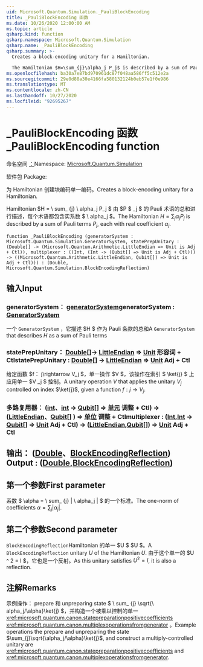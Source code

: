 ```yaml
---
uid: Microsoft.Quantum.Simulation._PauliBlockEncoding
title: _PauliBlockEncoding 函数
ms.date: 10/26/2020 12:00:00 AM
ms.topic: article
qsharp.kind: function
qsharp.namespace: Microsoft.Quantum.Simulation
qsharp.name: _PauliBlockEncoding
qsharp.summary: >-
  Creates a block-encoding unitary for a Hamiltonian.

  The Hamiltonian $H=\sum_{j}\alpha_j P_j$ is described by a sum of Pauli terms $P_j$, each with real coefficient $\alpha_j$.
ms.openlocfilehash: ba30a7e87bd970961dc87f048aa586ff5c512e2a
ms.sourcegitcommit: 29e0d88a30e4166fa580132124b0eb57e1f0e986
ms.translationtype: MT
ms.contentlocale: zh-CN
ms.lasthandoff: 10/27/2020
ms.locfileid: "92695267"
---
```

# <a name="_pauliblockencoding-function"></a><span data-ttu-id="0257a-102">_PauliBlockEncoding 函数</span><span class="sxs-lookup"><span data-stu-id="0257a-102">_PauliBlockEncoding function</span></span>

<span data-ttu-id="0257a-103">命名空间 [：](xref:Microsoft.Quantum.Simulation)</span><span class="sxs-lookup"><span data-stu-id="0257a-103">Namespace: [Microsoft.Quantum.Simulation](xref:Microsoft.Quantum.Simulation)</span></span>

<span data-ttu-id="0257a-104">软件包 [](https://nuget.org/packages/)</span><span class="sxs-lookup"><span data-stu-id="0257a-104">Package: [](https://nuget.org/packages/)</span></span>


<span data-ttu-id="0257a-105">为 Hamiltonian 创建块编码单一编码。</span><span class="sxs-lookup"><span data-stu-id="0257a-105">Creates a block-encoding unitary for a Hamiltonian.</span></span>

<span data-ttu-id="0257a-106">Hamiltonian $H = \ sum_ {j} \ alpha_j P_j $ 由 $P $ _j $ 的 Pauli 术语的总和进行描述，每个术语都包含实系数 $ \ alpha_j $。</span><span class="sxs-lookup"><span data-stu-id="0257a-106">The Hamiltonian $H=\sum_{j}\alpha_j P_j$ is described by a sum of Pauli terms $P_j$, each with real coefficient $\alpha_j$.</span></span>

```qsharp
function _PauliBlockEncoding (generatorSystem : Microsoft.Quantum.Simulation.GeneratorSystem, statePrepUnitary : (Double[] -> (Microsoft.Quantum.Arithmetic.LittleEndian => Unit is Adj + Ctl)), multiplexer : ((Int, (Int -> (Qubit[] => Unit is Adj + Ctl))) -> ((Microsoft.Quantum.Arithmetic.LittleEndian, Qubit[]) => Unit is Adj + Ctl))) : (Double, Microsoft.Quantum.Simulation.BlockEncodingReflection)
```


## <a name="input"></a><span data-ttu-id="0257a-107">输入</span><span class="sxs-lookup"><span data-stu-id="0257a-107">Input</span></span>

### <a name="generatorsystem--generatorsystem"></a><span data-ttu-id="0257a-108">generatorSystem： [generatorSystem](xref:Microsoft.Quantum.Simulation.GeneratorSystem)</span><span class="sxs-lookup"><span data-stu-id="0257a-108">generatorSystem : [GeneratorSystem](xref:Microsoft.Quantum.Simulation.GeneratorSystem)</span></span>

<span data-ttu-id="0257a-109">一个 `GeneratorSystem` ，它描述 $H $ 作为 Pauli 条款的总和</span><span class="sxs-lookup"><span data-stu-id="0257a-109">A `GeneratorSystem` that describes $H$ as a sum of Pauli terms</span></span>


### <a name="stateprepunitary--double---littleendian--unit-adj--ctl"></a><span data-ttu-id="0257a-110">statePrepUnitary： [Double](xref:microsoft.quantum.lang-ref.double)[]-> [LittleEndian](xref:Microsoft.Quantum.Arithmetic.LittleEndian) => [Unit](xref:microsoft.quantum.lang-ref.unit) 形容词 + Ctl</span><span class="sxs-lookup"><span data-stu-id="0257a-110">statePrepUnitary : [Double](xref:microsoft.quantum.lang-ref.double)[] -> [LittleEndian](xref:Microsoft.Quantum.Arithmetic.LittleEndian) => [Unit](xref:microsoft.quantum.lang-ref.unit) Adj + Ctl</span></span>

<span data-ttu-id="0257a-111">给定函数 $f： j\rightarrow V_j $，单一操作 $V $，该操作在索引 $ \ket{j} $ 上应用单一 $V _j $ 控制。</span><span class="sxs-lookup"><span data-stu-id="0257a-111">A unitary operation $V$ that applies the unitary $V_j$ controlled on index $\ket{j}$, given a function $f: j\rightarrow V_j$.</span></span>


### <a name="multiplexer--intint---qubit--unit-adj--ctl---littleendianqubit--unit-adj--ctl"></a><span data-ttu-id="0257a-112">多路复用器： ([int](xref:microsoft.quantum.lang-ref.int)、[int](xref:microsoft.quantum.lang-ref.int) -> [Qubit](xref:microsoft.quantum.lang-ref.qubit)[] => [单元](xref:microsoft.quantum.lang-ref.unit) 调整 + Ctl) -> ([LittleEndian](xref:Microsoft.Quantum.Arithmetic.LittleEndian)、[Qubit](xref:microsoft.quantum.lang-ref.qubit)[] ) => [单位](xref:microsoft.quantum.lang-ref.unit) 调整 + Ctl</span><span class="sxs-lookup"><span data-stu-id="0257a-112">multiplexer : ([Int](xref:microsoft.quantum.lang-ref.int),[Int](xref:microsoft.quantum.lang-ref.int) -> [Qubit](xref:microsoft.quantum.lang-ref.qubit)[] => [Unit](xref:microsoft.quantum.lang-ref.unit) Adj + Ctl) -> ([LittleEndian](xref:Microsoft.Quantum.Arithmetic.LittleEndian),[Qubit](xref:microsoft.quantum.lang-ref.qubit)[]) => [Unit](xref:microsoft.quantum.lang-ref.unit) Adj + Ctl</span></span>





## <a name="output--doubleblockencodingreflection"></a><span data-ttu-id="0257a-113">输出： ([Double](xref:microsoft.quantum.lang-ref.double)、[BlockEncodingReflection](xref:Microsoft.Quantum.Simulation.BlockEncodingReflection)) </span><span class="sxs-lookup"><span data-stu-id="0257a-113">Output : ([Double](xref:microsoft.quantum.lang-ref.double),[BlockEncodingReflection](xref:Microsoft.Quantum.Simulation.BlockEncodingReflection))</span></span>

## <a name="first-parameter"></a><span data-ttu-id="0257a-114">第一个参数</span><span class="sxs-lookup"><span data-stu-id="0257a-114">First parameter</span></span>

<span data-ttu-id="0257a-115">系数 $ \alpha = \ sum_ {j} | \ alpha_j | $ 的一个标准。</span><span class="sxs-lookup"><span data-stu-id="0257a-115">The one-norm of coefficients $\alpha=\sum_{j}|\alpha_j|$.</span></span>

## <a name="second-parameter"></a><span data-ttu-id="0257a-116">第二个参数</span><span class="sxs-lookup"><span data-stu-id="0257a-116">Second parameter</span></span>

<span data-ttu-id="0257a-117">`BlockEncodingReflection`Hamiltonian 的单一 $U $ $U $。</span><span class="sxs-lookup"><span data-stu-id="0257a-117">A `BlockEncodingReflection` unitary $U$ of the Hamiltonian $U$.</span></span> <span data-ttu-id="0257a-118">由于这个单一的 $U ^ 2 = I $，它也是一个反射。</span><span class="sxs-lookup"><span data-stu-id="0257a-118">As this unitary satisfies $U^2 = I$, it is also a reflection.</span></span>

## <a name="remarks"></a><span data-ttu-id="0257a-119">注解</span><span class="sxs-lookup"><span data-stu-id="0257a-119">Remarks</span></span>

<span data-ttu-id="0257a-120">示例操作： prepare 和 unpreparing state $ \ sum_ {j} \sqrt{\ alpha_j/\alpha}\ket{j} $，并构造一个被乘以控制的单一 <xref:microsoft.quantum.canon.statepreparationpositivecoefficients> <xref:microsoft.quantum.canon.multiplexoperationsfromgenerator> 。</span><span class="sxs-lookup"><span data-stu-id="0257a-120">Example operations the prepare and unpreparing the state $\sum_{j}\sqrt{\alpha_j/\alpha}\ket{j}$, and construct a multiply-controlled unitary are <xref:microsoft.quantum.canon.statepreparationpositivecoefficients> and <xref:microsoft.quantum.canon.multiplexoperationsfromgenerator>.</span></span>